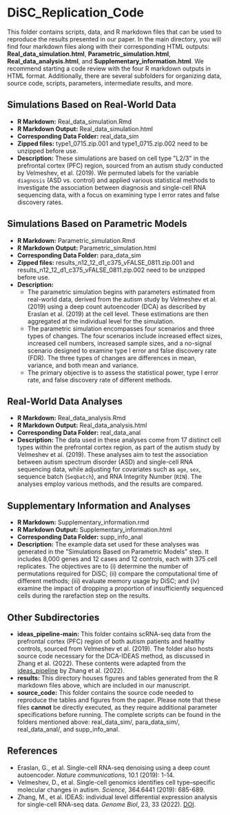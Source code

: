 # DiSC_Replication_Code

This folder contains scripts, data, and R markdown files that can be used to reproduce the results presented in our paper. In the main directory, you will find four markdown files along with their corresponding HTML outputs: **Real_data_simulation.html**, **Parametric_simulation.html**, **Real_data_analysis.html**, and **Supplementary_information.html**. We recommend starting a code review with the four R markdown outputs in HTML format. Additionally, there are several subfolders for organizing data, source code, scripts, parameters, intermediate results, and more.

## Simulations Based on Real-World Data

- **R Markdown:** Real_data_simulation.Rmd
- **R Markdown Output:** Real_data_simulation.html
- **Corresponding Data Folder:** real_data_sim
- **Zipped files:** type1_0715.zip.001 and type1_0715.zip.002 need to be unzipped before use.
- **Description:** These simulations are based on cell type "L2/3" in the prefrontal cortex (PFC) region, sourced from an autism study conducted by Velmeshev, et al. (2019). We permuted labels for the variable `diagnosis` (ASD vs. control) and applied various statistical methods to investigate the association between diagnosis and single-cell RNA sequencing data, with a focus on examining type I error rates and false discovery rates.

## Simulations Based on Parametric Models

- **R Markdown:** Parametric_simulation.Rmd
- **R Markdown Output:** Parametric_simulation.html
- **Corresponding Data Folder:** para_data_sim
- **Zipped files:** results_n12_12_d1_c375_vFALSE_0811.zip.001 and results_n12_12_d1_c375_vFALSE_0811.zip.002 need to be unzipped before use.
- **Description:**
  - The parametric simulation begins with parameters estimated from real-world data, derived from the autism study by Velmeshev et al. (2019) using a deep count autoencoder (DCA) as described by Eraslan et al. (2019) at the cell level. These estimations are then aggregated at the individual level for the simulation.
  - The parametric simulation encompasses four scenarios and three types of changes. The four scenarios include increased effect sizes, increased cell numbers, increased sample sizes, and a no-signal scenario designed to examine type I error and false discovery rate (FDR). The three types of changes are differences in mean, variance, and both mean and variance.
  - The primary objective is to assess the statistical power, type I error rate, and false discovery rate of different methods.

## Real-World Data Analyses

- **R Markdown:** Real_data_analysis.Rmd
- **R Markdown Output:** Real_data_analysis.html
- **Corresponding Data Folder:** real_data_anal
- **Description:** The data used in these analyses come from 17 distinct cell types within the prefrontal cortex region, as part of the autism study by Velmeshev et al. (2019). These analyses aim to test the association between autism spectrum disorder (ASD) and single-cell RNA sequencing data, while adjusting for covariates such as `age`, `sex`, sequence batch (`Seqbatch`), and RNA Integrity Number (`RIN`). The analyses employ various methods, and the results are compared.

## Supplementary Information and Analyses

- **R Markdown:** Supplementary_information.rmd
- **R Markdown Output:** Supplementary_information.html
- **Corresponding Data Folder:** supp_info_anal
- **Description:** The example data set used for these analyses was generated in the "Simulations Based on Parametric Models" step. It includes 8,000 genes and 12 cases and 12 controls, each with 375 cell replicates. The objectives are to (i) determine the number of permutations required for DiSC; (ii) compare the computational time of different methods; (iii) evaluate memory usage by DiSC; and (iv) examine the impact of dropping a proportion of insufficiently sequenced cells during the rarefaction step on the results.

## Other Subdirectories

- **ideas_pipeline-main:** This folder contains scRNA-seq data from the prefrontal cortex (PFC) region of both autism patients and healthy controls, sourced from Velmeshev et al. (2019). The folder also hosts source code necessary for the DCA-IDEAS method, as discussed in Zhang et al. (2022). These contents were adapted from the [ideas_pipeline](https://github.com/Sun-lab/ideas_pipeline/) by Zhang et al. (2022).
- **results:** This directory houses figures and tables generated from the R markdown files above, which are included in our manuscript.
- **source_code:** This folder contains the source code needed to reproduce the tables and figures from the paper. Please note that these files **cannot** be directly executed, as they require additional parameter specifications before running. The complete scripts can be found in the folders mentioned above: real_data_sim/, para_data_sim/, real_data_anal/, and supp_info_anal.

## References

- Eraslan, G., et al. Single-cell RNA-seq denoising using a deep count autoencoder. *Nature communications*, 10.1 (2019): 1-14.
- Velmeshev, D., et al. Single-cell genomics identifies cell type–specific molecular changes in autism. *Science*, 364.6441 (2019): 685-689.
- Zhang, M., et al. IDEAS: individual level differential expression analysis for single-cell RNA-seq data. *Genome Biol*, 23, 33 (2022). [DOI](https://doi.org/10.1186/s13059-022-02605-1).
